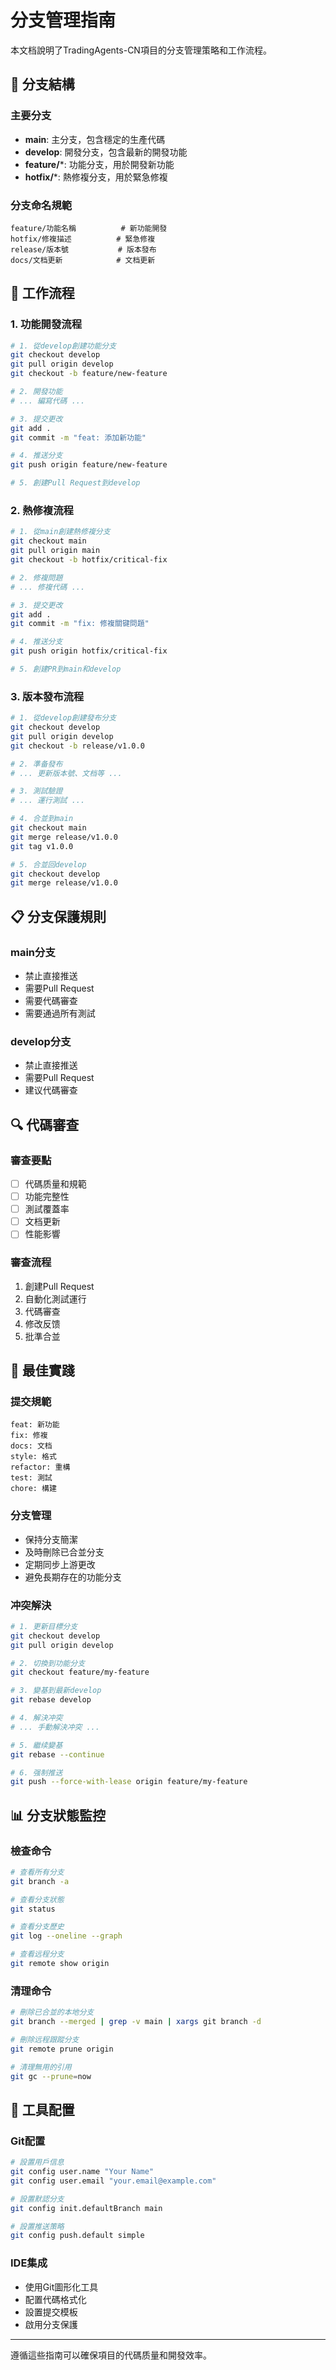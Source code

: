 # 分支管理指南

本文档說明了TradingAgents-CN項目的分支管理策略和工作流程。

## 🌳 分支結構

### 主要分支
- **main**: 主分支，包含穩定的生產代碼
- **develop**: 開發分支，包含最新的開發功能
- **feature/***: 功能分支，用於開發新功能
- **hotfix/***: 熱修複分支，用於緊急修複

### 分支命名規範
```
feature/功能名稱          # 新功能開發
hotfix/修複描述          # 緊急修複
release/版本號           # 版本發布
docs/文档更新            # 文档更新
```

## 🔄 工作流程

### 1. 功能開發流程
```bash
# 1. 從develop創建功能分支
git checkout develop
git pull origin develop
git checkout -b feature/new-feature

# 2. 開發功能
# ... 編寫代碼 ...

# 3. 提交更改
git add .
git commit -m "feat: 添加新功能"

# 4. 推送分支
git push origin feature/new-feature

# 5. 創建Pull Request到develop
```

### 2. 熱修複流程
```bash
# 1. 從main創建熱修複分支
git checkout main
git pull origin main
git checkout -b hotfix/critical-fix

# 2. 修複問題
# ... 修複代碼 ...

# 3. 提交更改
git add .
git commit -m "fix: 修複關键問題"

# 4. 推送分支
git push origin hotfix/critical-fix

# 5. 創建PR到main和develop
```

### 3. 版本發布流程
```bash
# 1. 從develop創建發布分支
git checkout develop
git pull origin develop
git checkout -b release/v1.0.0

# 2. 準备發布
# ... 更新版本號、文档等 ...

# 3. 測試驗證
# ... 運行測試 ...

# 4. 合並到main
git checkout main
git merge release/v1.0.0
git tag v1.0.0

# 5. 合並回develop
git checkout develop
git merge release/v1.0.0
```

## 📋 分支保護規則

### main分支
- 禁止直接推送
- 需要Pull Request
- 需要代碼審查
- 需要通過所有測試

### develop分支
- 禁止直接推送
- 需要Pull Request
- 建议代碼審查

## 🔍 代碼審查

### 審查要點
- [ ] 代碼质量和規範
- [ ] 功能完整性
- [ ] 測試覆蓋率
- [ ] 文档更新
- [ ] 性能影響

### 審查流程
1. 創建Pull Request
2. 自動化測試運行
3. 代碼審查
4. 修改反馈
5. 批準合並

## 🚀 最佳實踐

### 提交規範
```
feat: 新功能
fix: 修複
docs: 文档
style: 格式
refactor: 重構
test: 測試
chore: 構建
```

### 分支管理
- 保持分支簡潔
- 及時刪除已合並分支
- 定期同步上游更改
- 避免長期存在的功能分支

### 冲突解決
```bash
# 1. 更新目標分支
git checkout develop
git pull origin develop

# 2. 切換到功能分支
git checkout feature/my-feature

# 3. 變基到最新develop
git rebase develop

# 4. 解決冲突
# ... 手動解決冲突 ...

# 5. 繼续變基
git rebase --continue

# 6. 强制推送
git push --force-with-lease origin feature/my-feature
```

## 📊 分支狀態監控

### 檢查命令
```bash
# 查看所有分支
git branch -a

# 查看分支狀態
git status

# 查看分支歷史
git log --oneline --graph

# 查看远程分支
git remote show origin
```

### 清理命令
```bash
# 刪除已合並的本地分支
git branch --merged | grep -v main | xargs git branch -d

# 刪除远程跟蹤分支
git remote prune origin

# 清理無用的引用
git gc --prune=now
```

## 🔧 工具配置

### Git配置
```bash
# 設置用戶信息
git config user.name "Your Name"
git config user.email "your.email@example.com"

# 設置默認分支
git config init.defaultBranch main

# 設置推送策略
git config push.default simple
```

### IDE集成
- 使用Git圖形化工具
- 配置代碼格式化
- 設置提交模板
- 啟用分支保護

---

遵循這些指南可以確保項目的代碼质量和開發效率。
